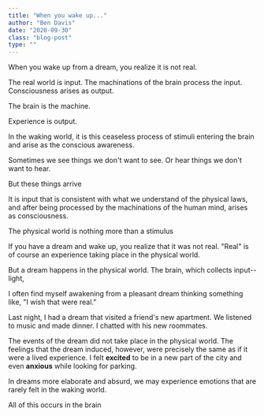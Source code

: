 ```yaml
---
title: "When you wake up..."
author: "Ben Davis"
date: "2020-09-30"
class: "blog-post"
type: ""
---
```


When you wake up from a dream, you realize it is not real.

The real world is input. The machinations of the brain process the input. Consciousness arises as output.

The brain is the machine.

Experience is output.

In the waking world, it is this ceaseless process of stimuli entering the brain and arise as the conscious awareness.

Sometimes we see things we don't want to see. Or hear things we don't want to hear.

But these things arrive

It is input that is consistent with what we understand of the physical laws, and after being processed by the machinations of the human mind, arises as consciousness.

The physical world is nothing more than a stimulus

If you have a dream and wake up, you realize that it was not real. "Real" is of course an experience taking place in the physical world.

But a dream happens in the physical world. The brain, which collects input--light,

I often find myself awakening from a pleasant dream thinking something like, "I wish that were real."

Last night, I had a dream that visited a friend's new apartment. We listened to music and made dinner. I chatted with his new roommates.

The events of the dream did not take place in the physical world. The feelings that the dream induced, however, were precisely the same as if it were a lived experience. I felt <b>excited</b> to be in a new part of the city and even <b>anxious</b> while looking for parking.

In dreams more elaborate and absurd, we may experience emotions that are rarely felt in the waking world.

All of this occurs in the brain
